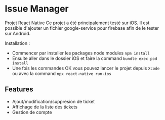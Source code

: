 # Issue Manager

Projet React Native
Ce projet a été principalement testé sur iOS. Il est possible d'ajouter un fichier google-service pour firebase afin de le tester sur Android.

Installation :

- Commencer par installer les packages node modules `npm install`
- Ensuite aller dans le dossier iOS et faire la command `bundle exec pod install`
- Une fois les commandes OK vous pouvez lancer le projet depuis `Xcode` ou avec la command `npx react-native run-ios`

## Features
- Ajout/modification/suppresion de ticket
- Affichage de la liste des tickets
- Gestion de compte
